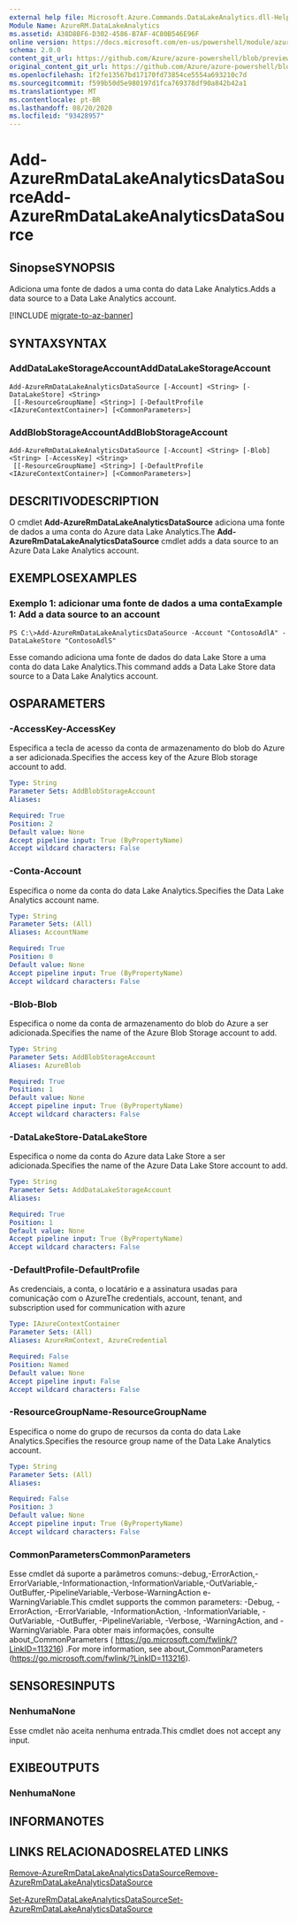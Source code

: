```yaml
---
external help file: Microsoft.Azure.Commands.DataLakeAnalytics.dll-Help.xml
Module Name: AzureRM.DataLakeAnalytics
ms.assetid: A38D8BF6-D302-4586-B7AF-4C80B546E96F
online version: https://docs.microsoft.com/en-us/powershell/module/azurerm.datalakeanalytics/add-azurermdatalakeanalyticsdatasource
schema: 2.0.0
content_git_url: https://github.com/Azure/azure-powershell/blob/preview/src/ResourceManager/DataLakeAnalytics/Commands.DataLakeAnalytics/help/Add-AzureRmDataLakeAnalyticsDataSource.md
original_content_git_url: https://github.com/Azure/azure-powershell/blob/preview/src/ResourceManager/DataLakeAnalytics/Commands.DataLakeAnalytics/help/Add-AzureRmDataLakeAnalyticsDataSource.md
ms.openlocfilehash: 1f2fe13567bd17170fd73854ce5554a693210c7d
ms.sourcegitcommit: f599b50d5e980197d1fca769378df90a842b42a1
ms.translationtype: MT
ms.contentlocale: pt-BR
ms.lasthandoff: 08/20/2020
ms.locfileid: "93428957"
---
```

# <span data-ttu-id="da431-101">Add-AzureRmDataLakeAnalyticsDataSource</span><span class="sxs-lookup"><span data-stu-id="da431-101">Add-AzureRmDataLakeAnalyticsDataSource</span></span>

## <span data-ttu-id="da431-102">Sinopse</span><span class="sxs-lookup"><span data-stu-id="da431-102">SYNOPSIS</span></span>
<span data-ttu-id="da431-103">Adiciona uma fonte de dados a uma conta do data Lake Analytics.</span><span class="sxs-lookup"><span data-stu-id="da431-103">Adds a data source to a Data Lake Analytics account.</span></span>

[!INCLUDE [migrate-to-az-banner](../../includes/migrate-to-az-banner.md)]

## <span data-ttu-id="da431-104">SYNTAX</span><span class="sxs-lookup"><span data-stu-id="da431-104">SYNTAX</span></span>

### <span data-ttu-id="da431-105">AddDataLakeStorageAccount</span><span class="sxs-lookup"><span data-stu-id="da431-105">AddDataLakeStorageAccount</span></span>
```
Add-AzureRmDataLakeAnalyticsDataSource [-Account] <String> [-DataLakeStore] <String>
 [[-ResourceGroupName] <String>] [-DefaultProfile <IAzureContextContainer>] [<CommonParameters>]
```

### <span data-ttu-id="da431-106">AddBlobStorageAccount</span><span class="sxs-lookup"><span data-stu-id="da431-106">AddBlobStorageAccount</span></span>
```
Add-AzureRmDataLakeAnalyticsDataSource [-Account] <String> [-Blob] <String> [-AccessKey] <String>
 [[-ResourceGroupName] <String>] [-DefaultProfile <IAzureContextContainer>] [<CommonParameters>]
```

## <span data-ttu-id="da431-107">DESCRITIVO</span><span class="sxs-lookup"><span data-stu-id="da431-107">DESCRIPTION</span></span>
<span data-ttu-id="da431-108">O cmdlet **Add-AzureRmDataLakeAnalyticsDataSource** adiciona uma fonte de dados a uma conta do Azure data Lake Analytics.</span><span class="sxs-lookup"><span data-stu-id="da431-108">The **Add-AzureRmDataLakeAnalyticsDataSource** cmdlet adds a data source to an Azure Data Lake Analytics account.</span></span>

## <span data-ttu-id="da431-109">EXEMPLOS</span><span class="sxs-lookup"><span data-stu-id="da431-109">EXAMPLES</span></span>

### <span data-ttu-id="da431-110">Exemplo 1: adicionar uma fonte de dados a uma conta</span><span class="sxs-lookup"><span data-stu-id="da431-110">Example 1: Add a data source to an account</span></span>
```
PS C:\>Add-AzureRmDataLakeAnalyticsDataSource -Account "ContosoAdlA" -DataLakeStore "ContosoAdlS"
```

<span data-ttu-id="da431-111">Esse comando adiciona uma fonte de dados do data Lake Store a uma conta do data Lake Analytics.</span><span class="sxs-lookup"><span data-stu-id="da431-111">This command adds a Data Lake Store data source to a Data Lake Analytics account.</span></span>

## <span data-ttu-id="da431-112">OS</span><span class="sxs-lookup"><span data-stu-id="da431-112">PARAMETERS</span></span>

### <span data-ttu-id="da431-113">-AccessKey</span><span class="sxs-lookup"><span data-stu-id="da431-113">-AccessKey</span></span>
<span data-ttu-id="da431-114">Especifica a tecla de acesso da conta de armazenamento do blob do Azure a ser adicionada.</span><span class="sxs-lookup"><span data-stu-id="da431-114">Specifies the access key of the Azure Blob storage account to add.</span></span>

```yaml
Type: String
Parameter Sets: AddBlobStorageAccount
Aliases: 

Required: True
Position: 2
Default value: None
Accept pipeline input: True (ByPropertyName)
Accept wildcard characters: False
```

### <span data-ttu-id="da431-115">-Conta</span><span class="sxs-lookup"><span data-stu-id="da431-115">-Account</span></span>
<span data-ttu-id="da431-116">Especifica o nome da conta do data Lake Analytics.</span><span class="sxs-lookup"><span data-stu-id="da431-116">Specifies the Data Lake Analytics account name.</span></span>

```yaml
Type: String
Parameter Sets: (All)
Aliases: AccountName

Required: True
Position: 0
Default value: None
Accept pipeline input: True (ByPropertyName)
Accept wildcard characters: False
```

### <span data-ttu-id="da431-117">-Blob</span><span class="sxs-lookup"><span data-stu-id="da431-117">-Blob</span></span>
<span data-ttu-id="da431-118">Especifica o nome da conta de armazenamento do blob do Azure a ser adicionada.</span><span class="sxs-lookup"><span data-stu-id="da431-118">Specifies the name of the Azure Blob Storage account to add.</span></span>

```yaml
Type: String
Parameter Sets: AddBlobStorageAccount
Aliases: AzureBlob

Required: True
Position: 1
Default value: None
Accept pipeline input: True (ByPropertyName)
Accept wildcard characters: False
```

### <span data-ttu-id="da431-119">-DataLakeStore</span><span class="sxs-lookup"><span data-stu-id="da431-119">-DataLakeStore</span></span>
<span data-ttu-id="da431-120">Especifica o nome da conta do Azure data Lake Store a ser adicionada.</span><span class="sxs-lookup"><span data-stu-id="da431-120">Specifies the name of the Azure Data Lake Store account to add.</span></span>

```yaml
Type: String
Parameter Sets: AddDataLakeStorageAccount
Aliases: 

Required: True
Position: 1
Default value: None
Accept pipeline input: True (ByPropertyName)
Accept wildcard characters: False
```

### <span data-ttu-id="da431-121">-DefaultProfile</span><span class="sxs-lookup"><span data-stu-id="da431-121">-DefaultProfile</span></span>
<span data-ttu-id="da431-122">As credenciais, a conta, o locatário e a assinatura usadas para comunicação com o Azure</span><span class="sxs-lookup"><span data-stu-id="da431-122">The credentials, account, tenant, and subscription used for communication with azure</span></span>

```yaml
Type: IAzureContextContainer
Parameter Sets: (All)
Aliases: AzureRmContext, AzureCredential

Required: False
Position: Named
Default value: None
Accept pipeline input: False
Accept wildcard characters: False
```

### <span data-ttu-id="da431-123">-ResourceGroupName</span><span class="sxs-lookup"><span data-stu-id="da431-123">-ResourceGroupName</span></span>
<span data-ttu-id="da431-124">Especifica o nome do grupo de recursos da conta do data Lake Analytics.</span><span class="sxs-lookup"><span data-stu-id="da431-124">Specifies the resource group name of the Data Lake Analytics account.</span></span>

```yaml
Type: String
Parameter Sets: (All)
Aliases: 

Required: False
Position: 3
Default value: None
Accept pipeline input: True (ByPropertyName)
Accept wildcard characters: False
```

### <span data-ttu-id="da431-125">CommonParameters</span><span class="sxs-lookup"><span data-stu-id="da431-125">CommonParameters</span></span>
<span data-ttu-id="da431-126">Esse cmdlet dá suporte a parâmetros comuns:-debug,-ErrorAction,-ErrorVariable,-Informationaction,-InformationVariable,-OutVariable,-OutBuffer,-PipelineVariable,-Verbose-WarningAction e-WarningVariable.</span><span class="sxs-lookup"><span data-stu-id="da431-126">This cmdlet supports the common parameters: -Debug, -ErrorAction, -ErrorVariable, -InformationAction, -InformationVariable, -OutVariable, -OutBuffer, -PipelineVariable, -Verbose, -WarningAction, and -WarningVariable.</span></span> <span data-ttu-id="da431-127">Para obter mais informações, consulte about_CommonParameters ( https://go.microsoft.com/fwlink/?LinkID=113216) .</span><span class="sxs-lookup"><span data-stu-id="da431-127">For more information, see about_CommonParameters (https://go.microsoft.com/fwlink/?LinkID=113216).</span></span>

## <span data-ttu-id="da431-128">SENSORES</span><span class="sxs-lookup"><span data-stu-id="da431-128">INPUTS</span></span>

### <span data-ttu-id="da431-129">Nenhuma</span><span class="sxs-lookup"><span data-stu-id="da431-129">None</span></span>
<span data-ttu-id="da431-130">Esse cmdlet não aceita nenhuma entrada.</span><span class="sxs-lookup"><span data-stu-id="da431-130">This cmdlet does not accept any input.</span></span>

## <span data-ttu-id="da431-131">EXIBE</span><span class="sxs-lookup"><span data-stu-id="da431-131">OUTPUTS</span></span>

### <span data-ttu-id="da431-132">Nenhuma</span><span class="sxs-lookup"><span data-stu-id="da431-132">None</span></span>

## <span data-ttu-id="da431-133">INFORMA</span><span class="sxs-lookup"><span data-stu-id="da431-133">NOTES</span></span>

## <span data-ttu-id="da431-134">LINKS RELACIONADOS</span><span class="sxs-lookup"><span data-stu-id="da431-134">RELATED LINKS</span></span>

[<span data-ttu-id="da431-135">Remove-AzureRmDataLakeAnalyticsDataSource</span><span class="sxs-lookup"><span data-stu-id="da431-135">Remove-AzureRmDataLakeAnalyticsDataSource</span></span>](./Remove-AzureRmDataLakeAnalyticsDataSource.md)

[<span data-ttu-id="da431-136">Set-AzureRmDataLakeAnalyticsDataSource</span><span class="sxs-lookup"><span data-stu-id="da431-136">Set-AzureRmDataLakeAnalyticsDataSource</span></span>](./Set-AzureRmDataLakeAnalyticsDataSource.md)


